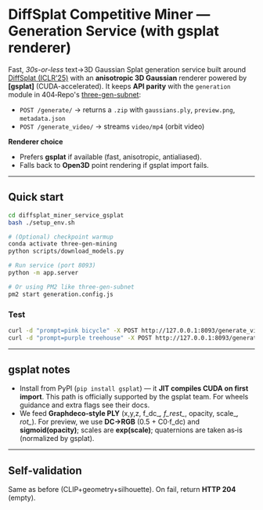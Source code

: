 # DiffSplat Competitive Miner — Generation Service (with **gsplat** renderer)

Fast, *30s-or-less* text→3D Gaussian Splat generation service built around
[DiffSplat (ICLR'25)](https://github.com/chenguolin/DiffSplat) with an
**anisotropic 3D Gaussian** renderer powered by **[gsplat]** (CUDA-accelerated).
It keeps **API parity** with the `generation` module in 404‑Repo's
[three-gen-subnet](https://github.com/404-Repo/three-gen-subnet):

- `POST /generate/` → returns a `.zip` with `gaussians.ply`, `preview.png`, `metadata.json`
- `POST /generate_video/` → streams `video/mp4` (orbit video)

**Renderer choice**
- Prefers **gsplat** if available (fast, anisotropic, antialiased).
- Falls back to **Open3D** point rendering if gsplat import fails.

---

## Quick start

```bash
cd diffsplat_miner_service_gsplat
bash ./setup_env.sh

# (Optional) checkpoint warmup
conda activate three-gen-mining
python scripts/download_models.py

# Run service (port 8093)
python -m app.server

# Or using PM2 like three-gen-subnet
pm2 start generation.config.js
```

### Test

```bash
curl -d "prompt=pink bicycle" -X POST http://127.0.0.1:8093/generate_video/ > video.mp4
curl -d "prompt=purple treehouse" -X POST http://127.0.0.1:8093/generate/ --output result.zip
```

---

## gsplat notes

- Install from PyPI (`pip install gsplat`) — it **JIT compiles CUDA on first import**.
  This path is officially supported by the gsplat team. For wheels guidance and
  extra flags see their docs.  
- We feed **Graphdeco‑style PLY** (x,y,z, f_dc_*, f_rest_*, opacity, scale_*, rot_*).
  For preview, we use **DC→RGB** (0.5 + C0·f_dc) and **sigmoid(opacity)**; scales are
  **exp(scale)**; quaternions are taken as‑is (normalized by gsplat).

---

## Self‑validation

Same as before (CLIP+geometry+silhouette). On fail, return **HTTP 204** (empty).